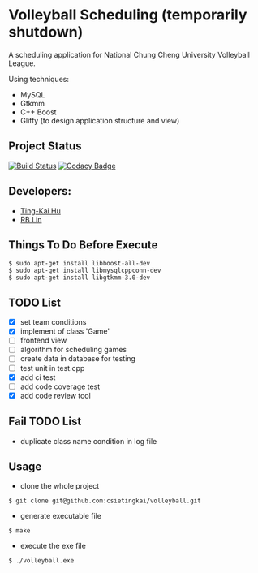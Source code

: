 # Volleyball Scheduling (temporarily shutdown)

A scheduling application for National Chung Cheng University Volleyball League.

Using techniques:

+ MySQL
+ Gtkmm
+ C++ Boost
+ Gliffy (to design application structure and view) 

## Project Status
[![Build Status](https://travis-ci.org/csietingkai/volleyball.svg?branch=master)](https://travis-ci.org/csietingkai/volleyball)
[![Codacy Badge](https://api.codacy.com/project/badge/Grade/c41ed6ad92d043ce93192e4b00d9ba59)](https://www.codacy.com/app/csietingkai/volleyball?utm_source=github.com&amp;utm_medium=referral&amp;utm_content=csietingkai/volleyball&amp;utm_campaign=Badge_Grade)

## Developers: 

+ [Ting-Kai Hu](https://github.com/csietingkai)
+ [RB Lin](https://github.com/RBRBRB)

## Things To Do Before Execute

``` shell
$ sudo apt-get install libboost-all-dev
$ sudo apt-get install libmysqlcppconn-dev
$ sudo apt-get install libgtkmm-3.0-dev
```

## TODO List

+ [x] set team conditions
+ [x] implement of class 'Game'
+ [ ] frontend view
+ [ ] algorithm for scheduling games
+ [ ] create data in database for testing
+ [ ] test unit in test.cpp
+ [x] add ci test
+ [ ] add code coverage test
+ [x] add code review tool

## Fail TODO List

+ duplicate class name condition in log file

## Usage

+ clone the whole project
``` shell
$ git clone git@github.com:csietingkai/volleyball.git
```

+ generate executable file
``` shell
$ make
```

+ execute the exe file
``` shell
$ ./volleyball.exe
```
